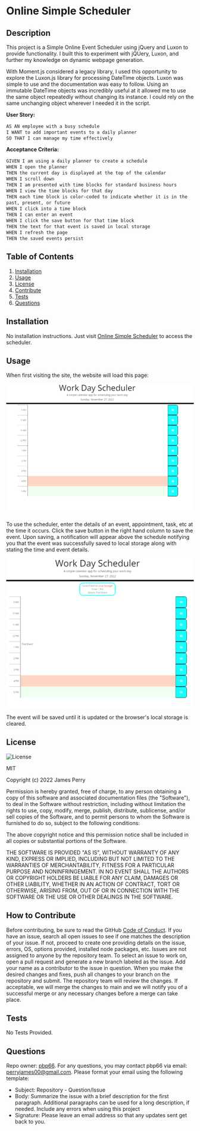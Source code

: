 # Online Simple Scheduler

## Description

This project is a Simple Online Event Scheduler using jQuery and Luxon to provide functionality. I built this to experiment with jQUery, Luxon, and further my knowledge on dynamic webpage generation.

With Moment.js considered a legacy library, I used this opportunity to explore the Luxon.js library for processing DateTime objects. Luxon was simple to use and the documentation was easy to follow. Using an immutable DateTime objects was incredibly useful at it allowed me to use the same object repeatedly without changing its instance. I could rely on the same unchanging object wherever I needed it in the script.

**User Story:**
```
AS AN employee with a busy schedule
I WANT to add important events to a daily planner
SO THAT I can manage my time effectively
```

**Acceptance Criteria:**
```
GIVEN I am using a daily planner to create a schedule
WHEN I open the planner
THEN the current day is displayed at the top of the calendar
WHEN I scroll down
THEN I am presented with time blocks for standard business hours
WHEN I view the time blocks for that day
THEN each time block is color-coded to indicate whether it is in the past, present, or future
WHEN I click into a time block
THEN I can enter an event
WHEN I click the save button for that time block
THEN the text for that event is saved in local storage
WHEN I refresh the page
THEN the saved events persist
```

## Table of Contents

1. [Installation](#installation)
2. [Usage](#usage)
3. [License](#license)
4. [Contribute](#contribute)
5. [Tests](#tests)
6. [Questions](#questions)


## Installation

No installation instructions. Just visit [Online Simple Scheduler](https://pbp66.github.io/simple-scheduler/) to access the scheduler.

## Usage

When first visiting the site, the website will load this page:

![Starting Webpage](./assets/00-readme/scheduler-demo-1.png)

To use the scheduler, enter the details of an event, appointment, task, etc at the time it occurs. Click the save button in the right hand column to save the event. Upon saving, a notification will appear above the schedule notifying you that the event was successfully saved to local storage along with stating the time and event details. 

![Saving an Event](./assets/00-readme/scheduler-demo-2.png)

The event will be saved until it is updated or the browser's local storage is cleared.

## License

![License](https://img.shields.io/static/v1?label=license&message=MIT&color=brightgreen)

MIT

Copyright (c) 2022 James Perry

Permission is hereby granted, free of charge, to any person obtaining a copy of this software and associated documentation files (the "Software"), to deal in the Software without restriction, including without limitation the rights to use, copy, modify, merge, publish, distribute, sublicense, and/or sell copies of the Software, and to permit persons to whom the Software is furnished to do so, subject to the following conditions:

The above copyright notice and this permission notice shall be included in all copies or substantial portions of the Software.

THE SOFTWARE IS PROVIDED "AS IS", WITHOUT WARRANTY OF ANY KIND, EXPRESS OR IMPLIED, INCLUDING BUT NOT LIMITED TO THE WARRANTIES OF MERCHANTABILITY, FITNESS FOR A PARTICULAR PURPOSE AND NONINFRINGEMENT. IN NO EVENT SHALL THE AUTHORS OR COPYRIGHT HOLDERS BE LIABLE FOR ANY CLAIM, DAMAGES OR OTHER LIABILITY, WHETHER IN AN ACTION OF CONTRACT, TORT OR OTHERWISE, ARISING FROM, OUT OF OR IN CONNECTION WITH THE SOFTWARE OR THE USE OR OTHER DEALINGS IN THE SOFTWARE.

## How to Contribute

Before contributing, be sure to read the GitHub [Code of Conduct](https://github.com/github/docs/blob/main/CODE_OF_CONDUCT.md). If you have an issue, search all open issues to see if one matches the description of your issue. If not, proceed to create one providing details on the issue, errors, OS, options provided, installed node packages, etc. Issues are not assigned to anyone by the repository team. To select an issue to work on, open a pull request and generate a new branch labeled as the issue. Add your name as a contributor to the issue in question. When you make the desired changes and fixes, push all changes to your branch on the repository and submit. The repository team will review the changes. If acceptable, we will merge the changes to main and we will notify you of a successful merge or any necessary changes before a merge can take place.

## Tests

No Tests Provided.

## Questions

Repo owner: [pbp66](https://github.com/pbp66).
For any questions, you may contact pbp66 via email: perryjames00@gmail.com. Please format your email using the following template:

- Subject: Repository - Question/Issue
- Body: Summarize the issue with a brief description for the first paragraph. Additional paragraphs can be used for a long description, if needed. Include any errors when using this project
- Signature: Please leave an email address so that any updates sent get back to you.